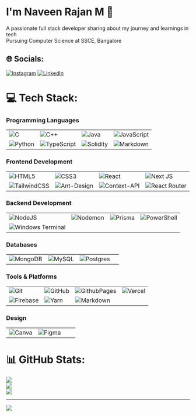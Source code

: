 # I'm Naveen Rajan M 🚀

A passionate full stack developer sharing about my journey and learnings in tech<br/>
Pursuing Computer Science at SSCE, Bangalore<br/>

## 🌐 Socials:
[![Instagram](https://img.shields.io/badge/Instagram-%23E4405F.svg?logo=Instagram&logoColor=white)](https://instagram.com/naveen_rajan_m) 
[![LinkedIn](https://img.shields.io/badge/LinkedIn-%230077B5.svg?logo=linkedin&logoColor=white)](https://www.linkedin.com/in/naveen-rajan-m-60361a259?utm_source=share&utm_campaign=share_via&utm_content=profile&utm_medium=android_app) 

# 💻 Tech Stack:

### Programming Languages
| | | | |
| --- | --- | --- | --- |
| ![C](https://img.shields.io/badge/c-%2300599C.svg?style=for-the-badge&logo=c&logoColor=white) | ![C++](https://img.shields.io/badge/c++-%2300599C.svg?style=for-the-badge&logo=c%2B%2B&logoColor=white) | ![Java](https://img.shields.io/badge/java-%23ED8B00.svg?style=for-the-badge&logo=openjdk&logoColor=white) | ![JavaScript](https://img.shields.io/badge/javascript-%23323330.svg?style=for-the-badge&logo=javascript&logoColor=%23F7DF1E) |
| ![Python](https://img.shields.io/badge/python-3670A0?style=for-the-badge&logo=python&logoColor=ffdd54) | ![TypeScript](https://img.shields.io/badge/typescript-%23007ACC.svg?style=for-the-badge&logo=typescript&logoColor=white) | ![Solidity](https://img.shields.io/badge/Solidity-%23363636.svg?style=for-the-badge&logo=solidity&logoColor=white) | ![Markdown](https://img.shields.io/badge/markdown-%23000000.svg?style=for-the-badge&logo=markdown&logoColor=white) |

### Frontend Development
| | | | |
| --- | --- | --- | --- |
| ![HTML5](https://img.shields.io/badge/html5-%23E34F26.svg?style=for-the-badge&logo=html5&logoColor=white) | ![CSS3](https://img.shields.io/badge/css3-%231572B6.svg?style=for-the-badge&logo=css3&logoColor=white) | ![React](https://img.shields.io/badge/react-%2320232a.svg?style=for-the-badge&logo=react&logoColor=%2361DAFB) | ![Next JS](https://img.shields.io/badge/Next-black?style=for-the-badge&logo=next.js&logoColor=white) |
| ![TailwindCSS](https://img.shields.io/badge/tailwindcss-%2338B2AC.svg?style=for-the-badge&logo=tailwind-css&logoColor=white) | ![Ant-Design](https://img.shields.io/badge/-AntDesign-%230170FE?style=for-the-badge&logo=ant-design&logoColor=white) | ![Context-API](https://img.shields.io/badge/Context--Api-000000?style=for-the-badge&logo=react) | ![React Router](https://img.shields.io/badge/React_Router-CA4245?style=for-the-badge&logo=react-router&logoColor=white) |

### Backend Development
| | | | |
| --- | --- | --- | --- |
| ![NodeJS](https://img.shields.io/badge/node.js-6DA55F?style=for-the-badge&logo=node.js&logoColor=white) | ![Nodemon](https://img.shields.io/badge/NODEMON-%23323330.svg?style=for-the-badge&logo=nodemon&logoColor=%BBDEAD) | ![Prisma](https://img.shields.io/badge/Prisma-3982CE?style=for-the-badge&logo=Prisma&logoColor=white) | ![PowerShell](https://img.shields.io/badge/PowerShell-%235391FE.svg?style=for-the-badge&logo=powershell&logoColor=white) |
| ![Windows Terminal](https://img.shields.io/badge/Windows%20Terminal-%234D4D4D.svg?style=for-the-badge&logo=windows-terminal&logoColor=white) |

### Databases
| | | | |
| --- | --- | --- | --- |
| ![MongoDB](https://img.shields.io/badge/MongoDB-%234ea94b.svg?style=for-the-badge&logo=mongodb&logoColor=white) | ![MySQL](https://img.shields.io/badge/mysql-4479A1.svg?style=for-the-badge&logo=mysql&logoColor=white) | ![Postgres](https://img.shields.io/badge/postgres-%23316192.svg?style=for-the-badge&logo=postgresql&logoColor=white) | |

### Tools & Platforms
| | | | |
| --- | --- | --- | --- |
| ![Git](https://img.shields.io/badge/git-%23F05033.svg?style=for-the-badge&logo=git&logoColor=white) | ![GitHub](https://img.shields.io/badge/github-%23121011.svg?style=for-the-badge&logo=github&logoColor=white) | ![GithubPages](https://img.shields.io/badge/github%20pages-121013?style=for-the-badge&logo=github&logoColor=white) | ![Vercel](https://img.shields.io/badge/vercel-%23000000.svg?style=for-the-badge&logo=vercel&logoColor=white) |
| ![Firebase](https://img.shields.io/badge/firebase-%23039BE5.svg?style=for-the-badge&logo=firebase) | ![Yarn](https://img.shields.io/badge/yarn-%232C8EBB.svg?style=for-the-badge&logo=yarn&logoColor=white) | ![Markdown](https://img.shields.io/badge/markdown-%23000000.svg?style=for-the-badge&logo=markdown&logoColor=white) |  |

### Design
| | | | |
| --- | --- | --- | --- |
| ![Canva](https://img.shields.io/badge/Canva-%2300C4CC.svg?style=for-the-badge&logo=Canva&logoColor=white) | ![Figma](https://img.shields.io/badge/figma-%23F24E1E.svg?style=for-the-badge&logo=figma&logoColor=white) | | |


# 📊 GitHub Stats:
![](https://github-readme-stats.vercel.app/api?username=naveen-2111-dev&theme=dark&hide_border=false&include_all_commits=false&count_private=false)<br/>
![](https://github-readme-streak-stats.herokuapp.com/?user=naveen-2111-dev&theme=dark&hide_border=false)<br/>
![](https://github-readme-stats.vercel.app/api/top-langs/?username=naveen-2111-dev&theme=dark&hide_border=false&include_all_commits=false&count_private=false&layout=compact)

---
[![](https://visitcount.itsvg.in/api?id=naveen-2111-dev&icon=0&color=0)](https://visitcount.itsvg.in)
